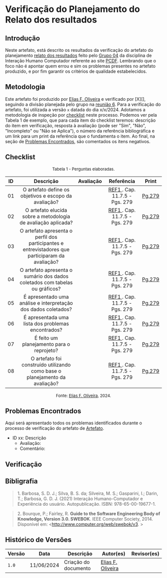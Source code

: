 # Verificação do Planejamento do Relato dos resultados

## Introdução

Neste artefato, está descrito os resultados da verificação do artefato do planejamento [relato dos resultados](https://interacao-humano-computador.github.io/2024.1-PCDF/design/Nivel1/storyboard/planejamento_relato/) feito pelo [Grupo 04](https://interacao-humano-computador.github.io/2024.1-PCDF/) da disciplina de Interação Humano Computador referente ao site [PCDF](https://www.pcdf.df.gov.br/). Lembrando que o foco não é apontar quem errou e sim os problemas presentes no artefato produzido, e por fim garantir os critérios de qualidade estabelecidos.

## Metodologia

Este artefato foi produzido por [Elias F. Oliveira][EliasGH] e verificado por [X][], seguindo a divisão planejada pelo grupo na [reunião 6](https://interacao-humano-computador.github.io/2024.1-Correios/atas/ata6/). Para a verificação do artefato, foi utilizada a versão `x` datada do dia x/x/2024. Adotamos a metodologia de inspeção por [checklist](#checklist-de-verificacao) neste processo. Podemos ver pela Tabela 1 de exemplo, que para cada item do checklist teremos: descrição do item em verificação, resposta à avaliação (pode ser "Sim", "Não", "Incompleto" ou "Não se Aplica"), o número da referência bibliográfica e um link para um print da referência que o fundamenta o item. Ao final, na seção de [Problemas Encontrados](#problemas-encontrados), são comentados os itens negativos.

## Checklist

<font size="2"><p style="text-align: center">Tabela 1 - Perguntas elaboradas.</p></font>


|ID| Descrição | Avaliação | Referência|Print|
|:--:|:--:|:--:|:--:|:--:|
|01| O artefato define os objetivos e escopo da avaliação? ||<a href="#ref1"> REF1 </a>. Cap. 11.7.5 - Pgs. 279|[Pg.279][Pg.279]|
|02| O artefato elucida sobre a metodologia de avaliação aplicada? ||<a href="#ref1"> REF1 </a>. Cap. 11.7.5 - Pgs. 279|[Pg.279][Pg.279]|
|03| O artefato apresenta o perfil dos participantes e entrevistadores que participaram da avaliação? ||<a href="#ref1"> REF1 </a>. Cap. 11.7.5 - Pgs. 279|[Pg.279][Pg.279]|
|04| O artefato apresenta o sumário dos dados coletados com tabelas ou gráficos? ||<a href="#ref1"> REF1 </a>. Cap. 11.7.5 - Pgs. 279|[Pg.279][Pg.279]|
|05| É apresentado uma análise e interpretação dos dados coletados? ||<a href="#ref1"> REF1 </a>. Cap. 11.7.5 - Pgs. 279|[Pg.279][Pg.279]|
|06| É apresentada uma lista dos problemas encontrados? ||<a href="#ref1"> REF1 </a>. Cap. 11.7.5 - Pgs. 279|[Pg.279][Pg.279]|
|07| É feito um planejamento para o reprojeto? ||<a href="#ref1"> REF1 </a>. Cap. 11.7.5 - Pgs. 279|[Pg.279][Pg.279]|
|08| O artefato foi construído utilizando como base o planejamento da avaliação? ||<a href="#ref1"> REF1 </a>. Cap. 11.7.5 - Pgs. 279|[Pg.279][Pg.279]|


<font size="2"><p style="text-align: center">Fonte: [Elias F. Oliveira][EliasGH], 2024.</p></font>

[Pg.279]:../../../../../assets/prints_verificacao/elias/relato/279.png

## Problemas Encontrados

Aqui será apresentado todos os problemas identificados durante o processo de verificação do artefato de [Artefato](https://requisitos-de-software.github.io/2024.1-PCDF/artefato).

- ID xx: Descrição
    - Avaliação:
    - Comentário:

## Verificação

## Bibligrafia

> 1<a id="ref1">.</a> Barbosa, S. D. J.; Silva, B. S. da; Silveira, M. S.; Gasparini, I.; Darin, T.; Barbosa, G. D. J. (2021) Interação Humano-Computador e Experiência do usuário. Autopublicação. ISBN: 978-65-00-19677-1.

> 2<a id="ref2">.</a> Bourque, P.; Fairley, R. **Guide to the Software Engineering Body of Knowledge, Version 3.0. SWEBOK**. IEEE Computer Society, 2014. Disponível em: <http://www.computer.org/web/swebok/v3. >

## Histórico de Versões

| Versão | Data | Descrição | Autor(es) | Revisor(es) |
| --- | --- | --- | --- | --- |
| `1.0` | 11/06/2024 | Criação do documento | [Elias F. Oliveira](EliasGH) |

[GabrielfGH]: https://github.com/MMcLovin
[GabrielbGH]: https://github.com/https://github.com/Bertolazi
[ClaudioGH]: https://github.com/claudiohsc
[EliasGH]: https://www.github.com/EliasOliver21
[PabloGH]: https://github.com/pabloheika
[RicardoGH]: https://www.github.com/avmricardo